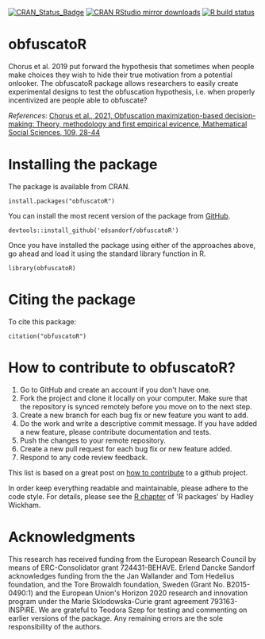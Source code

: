 <!-- badges: start -->

[![CRAN_Status_Badge](http://www.r-pkg.org/badges/version-last-release/obfuscatoR)](https://cran.r-project.org/package=obfuscatoR)
[![CRAN RStudio mirror downloads](http://cranlogs.r-pkg.org/badges/obfuscatoR)](http://www.r-pkg.org/pkg/obfuscatoR)
[![R build status](https://github.com/edsandorf/obfuscatoR/workflows/R-CMD-check/badge.svg)](https://github.com/edsandorf/obfuscatoR/actions)
<!-- badges: end -->

# obfuscatoR
Chorus et al. 2019 put forward the hypothesis that sometimes when people make choices they wish to hide their true motivation from a potential onlooker. The obfuscatoR package allows researchers to easily create experimental designs to test the obfuscation hypothesis, i.e. when properly incentivized are people able to obfuscate?

*References*: [Chorus et al., 2021, Obfuscation maximization-based decision-making: Theory, methodology and first empirical evicence, Mathematical Social Sciences, 109, 28-44](https://www.sciencedirect.com/science/article/pii/S0165489620300913)


# Installing the package

The package is available from CRAN.

```
install.packages("obfuscatoR")
```

You can install the most recent version of the package from [GitHub](https://github.com/edsandorf/obfuscatoR). 

```
devtools::install_github('edsandorf/obfuscatoR')
```

Once you have installed the package using either of the approaches above, go ahead and load it using the standard library function in R. 

```
library(obfuscatoR)
```

# Citing the package
To cite this package: 

```
citation("obfuscatoR")
```

# How to contribute to obfuscatoR?
1. Go to GitHub and create an account if you don't have one.
2. Fork the project and clone it locally on your computer. Make sure that the repository is synced remotely before you move on to the next step.
3. Create a new branch for each bug fix or new feature you want to add.
4. Do the work and write a descriptive commit message. If you have added a new feature, please contribute documentation and tests. 
5. Push the changes to your remote repository.
6. Create a new pull request for each bug fix or new feature added.
7. Respond to any code review feedback.


This list is based on a great post on [how to contribute](https://akrabat.com/the-beginners-guide-to-contributing-to-a-github-project/) to a github project. 

In order keep everything readable and maintainable, please adhere to the code style. For details, please see the [R chapter](http://r-pkgs.had.co.nz/r.html) of 'R packages' by Hadley Wickham.

# Acknowledgments
This research has received funding from the European Research Council by means of ERC-Consolidator grant 724431-BEHAVE. Erlend Dancke Sandorf acknowledges funding from the the Jan Wallander and Tom Hedelius foundation, and the Tore Browaldh foundation, Sweden (Grant No. B2015-0490:1) and the European Union's Horizon 2020 research and innovation program under the Marie Sklodowska-Curie grant agreement 793163-INSPiRE. We are grateful to Teodora Szep for testing and commenting on earlier versions of the package. Any remaining errors are the sole responsibility of the authors. 
